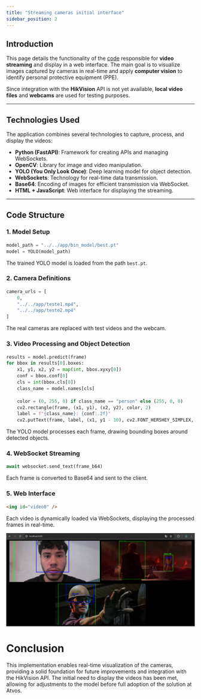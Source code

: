 ```yaml
---
title: "Streaming cameras initial interface"
sidebar_position: 2
---
```



## Introduction  

This page details the functionality of the [code](https://github.com/Inteli-College/2025-1A-T03-G34-INTERNO/blob/dev/SIMPATIA/src/interface/backend/main.py) responsible for **video streaming** and display in a web interface. The main goal is to visualize images captured by cameras in real-time and apply **computer vision** to identify personal protective equipment (PPE).  

Since integration with the **HikVision** API is not yet available, **local video files** and **webcams** are used for testing purposes.

---

## Technologies Used  

The application combines several technologies to capture, process, and display the videos:  

- **Python (FastAPI)**: Framework for creating APIs and managing WebSockets.  
- **OpenCV**: Library for image and video manipulation.  
- **YOLO (You Only Look Once)**: Deep learning model for object detection.  
- **WebSockets**: Technology for real-time data transmission.  
- **Base64**: Encoding of images for efficient transmission via WebSocket.  
- **HTML + JavaScript**: Web interface for displaying the streaming.

---

## Code Structure  

### 1. **Model Setup**  
```python
model_path = "../../app/bin_model/best.pt"
model = YOLO(model_path)
```

The trained YOLO model is loaded from the path `best.pt`.

### 2. **Camera Definitions**
```python
camera_urls = [
    0, 
    "../../app/teste1.mp4",
    "../../app/teste2.mp4"
]
```

The real cameras are replaced with test videos and the webcam.

### 3. **Video Processing and Object Detection**
```python 
results = model.predict(frame)
for bbox in results[0].boxes:
    x1, y1, x2, y2 = map(int, bbox.xyxy[0])
    conf = bbox.conf[0]
    cls = int(bbox.cls[0])
    class_name = model.names[cls]

    color = (0, 255, 0) if class_name == "person" else (255, 0, 0)
    cv2.rectangle(frame, (x1, y1), (x2, y2), color, 2)
    label = f"{class_name}: {conf:.2f}"
    cv2.putText(frame, label, (x1, y1 - 10), cv2.FONT_HERSHEY_SIMPLEX, 0.5, color, 2)
```

The YOLO model processes each frame, drawing bounding boxes around detected objects.

### 4. **WebSocket Streaming**
```python 
await websocket.send_text(frame_b64)
```

Each frame is converted to Base64 and sent to the client.

### 5. **Web Interface**
```html
<img id="video0" />
```

Each video is dynamically loaded via WebSockets, displaying the processed frames in real-time.

![Interface](../../../static/img/interface.png)

# Conclusion

This implementation enables real-time visualization of the cameras, providing a solid foundation for future improvements and integration with the HikVision API. The initial need to display the videos has been met, allowing for adjustments to the model before full adoption of the solution at Atvos.
